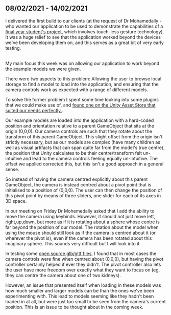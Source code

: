 
## 08/02/2021 - 14/02/2021
I delivered the first build to our clients (at the request of Dr Mohamedally - who wanted our application to be used to demonstrate the capabilities of a [final year student's project](https://www.youtube.com/watch?v=fl6hC8mOj1c), which involves touch-less gesture technology). It was a huge relief to see that the application worked beyond the devices we've been developing them on, and this serves as a great bit of very early testing. <br><br>

My main focus this week was on allowing our application to work beyond the example models we were given.  

There were two aspects to this problem: Allowing the user to browse local storage to find a model to load into the application, and ensuring that the camera controls work as expected with a range of different models.  

To solve the former problem I spent some time looking into some plugins that we could make use of, and [found one on the Unity Asset Store that suited our needs perfectly.](https://github.com/gkngkc/UnityStandaloneFileBrowser).

Our example models are loaded into the application with a hard-coded position and orientation relative to a parent GameObject that sits at the origin (0,0,0). Our camera controls are such that they rotate about the transform of this parent GameObject. This slight offset from the origin isn't strictly necessary, but as our models are complex (have many children as well as visual artifacts that can span quite far from the model's true centre), the position that Unity calculates to be their centre/transform felt un-intuitive and lead to the camera controls feeling equally un-intuitive.
The offset we applied corrected this, but this isn't a good approach in a general sense.

So instead of having the camera centred explicitly about this parent GameObject, the camera is instead centred about a pivot point that is initialised to a position of (0,0,0). The user can then change the position of this pivot point by means of three sliders, one slider for each of its axes in 3D space.   

In our meeting on Friday Dr Mohemedally asked that I add the ability to move the camera using keybinds. However, it should not just move left, right,up,down, but more as if it is rotating about a sphere whose centre is far beyond the position of our model. The rotation about the model when using the mouse should still look as if the camera is centred about it (or wherever the pivot is), even if the camera has been rotated about this imaginary sphere. This sounds very difficult but I will look into it.

In testing some [open source glb/gltf files](https://github.com/KhronosGroup/glTF-Sample-Models), I found that in most cases the camera controls were fine when centred about (0,0,0), but having the pivot controller certainly helped if ever they didn't. The pivot controller also lets the user have more freedom over exactly what they want to focus on (eg, they can centre the camera about one of two kidneys).  


However, an issue that presented itself when loading in these models was how much smaller and larger models can be than the ones we've been experimenting with. This lead to models seeming like they hadn't been loaded in at all, but were just too small to be seen from the camera's current position. This is an issue to be thought about in the coming week.

